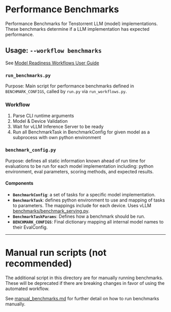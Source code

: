# Performance Benchmarks

Performance Benchmarks for Tenstorrent LLM (model) implementations. These benchmarks determine if a LLM implementation has expected performance.

## Usage: `--workflow benchmarks`

See [Model Readiness Workflows User Guide](../docs/workflows_user_guide.md#performance-benchmarks)


### `run_benchmarks.py`

Purpose: Main script for performance benchmarks defined in `BENCHMARK_CONFIGS`, called by `run.py` via `run_workflows.py`.

### Workflow

1. Parse CLI runtime arguments
2. Model & Device Validation
3. Wait for vLLM Inference Server to be ready
4. Run all BenchmarkTask in BenchmarkConfig for given model as a subprocess with own python environment

### `benchmark_config.py`

Purpose: defines all static information known ahead of run time for evaluations to be run for each model implementation including: python environment, eval parameters, scoring methods, and expected results.

#### Components

- **`BenchmarkConfig`**: a set of tasks for a specific model implementation.
- **`BenchmarkTask`**: defines python environment to use and mapping of tasks to parameters. The mappings include for each device. Uses vLLM [benchmarks/benchmark_serving.py](https://github.com/vllm-project/vllm/blob/main/benchmarks/benchmark_serving.py).
- **`BenchmarkTaskParams`**: Defines how a benchmark should be run.
- **`BENCHMARK_CONFIGS`**: Final dictionary mapping all internal model names to their EvalConfig.

---

# Manual run scripts (not recommended)

The additional script in this directory are for manually running benchmarks. These will be deprecated if there are breaking changes in favor of using the automated workflow.

See [manual_benchmarks.md](manual_benchmarks.md) for further detail on how to run benchmarks manually.

